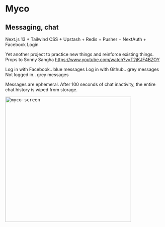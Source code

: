 # Myco

## Messaging, chat

Next.js 13 + Tailwind CSS + Upstash + Redis + Pusher + NextAuth + Facebook Login

Yet another project to practice new things and reinforce existing things. Props to Sonny Sangha https://www.youtube.com/watch?v=T2jKJF4BZOY

Log in with Facebook.. blue messages
Log in with Github.. grey messages
Not logged in.. grey messages

Messages are ephemeral. After 100 seconds of chat inactivity, the entire chat history is wiped from storage.

<kbd>
<img alt="myco-screen" width="400px" src="https://user-images.githubusercontent.com/4672139/201588538-8a88b882-aafc-4720-b447-f591d3abc774.png">
</kbd>
